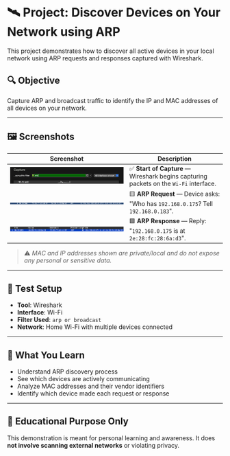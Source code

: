 # 🛰️ Project: Discover Devices on Your Network using ARP

This project demonstrates how to discover all active devices in your local network using ARP requests and responses captured with Wireshark.

## 🔍 Objective
Capture ARP and broadcast traffic to identify the IP and MAC addresses of all devices on your network.

---

## 🖼️ Screenshots

| Screenshot | Description |
|-----------|-------------|
| ![start_capture_http.png](./start_capture_http.png) | ✅ **Start of Capture** — Wireshark begins capturing packets on the `Wi-Fi` interface. |
| ![arp_request.png](./arp_request.png) | 🟨 **ARP Request** — Device asks: "Who has `192.168.0.175`? Tell `192.168.0.183`". |
| ![arp_response.png](./arp_response.png) | 🟩 **ARP Response** — Reply: "`192.168.0.175` is at `2e:28:fc:28:6a:d3`". |


> ⚠️ *MAC and IP addresses shown are private/local and do not expose any personal or sensitive data.*

---

## 🧪 Test Setup
- **Tool**: Wireshark
- **Interface**: Wi-Fi
- **Filter Used**: `arp or broadcast`
- **Network**: Home Wi-Fi with multiple devices connected

---

## 🧠 What You Learn
- Understand ARP discovery process
- See which devices are actively communicating
- Analyze MAC addresses and their vendor identifiers
- Identify which device made each request or response

---

## 📌 Educational Purpose Only
This demonstration is meant for personal learning and awareness. It does **not involve scanning external networks** or violating privacy.


